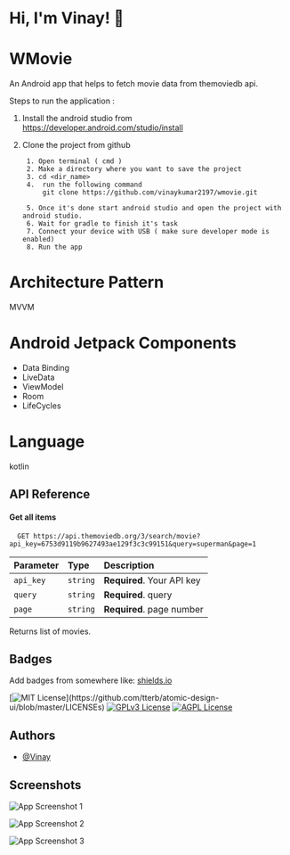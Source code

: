 
# Hi, I'm Vinay! 👋 

  
# WMovie

An Android app that helps to fetch movie data from themoviedb api.

Steps to run the application : 
1. Install the android studio from  https://developer.android.com/studio/install

2. Clone the project from github 
        
        1. Open terminal ( cmd )
        2. Make a directory where you want to save the project
        3. cd <dir_name>
        4.  run the following command 
            git clone https://github.com/vinaykumar2197/wmovie.git

        5. Once it's done start android studio and open the project with android studio.
        6. Wait for gradle to finish it's task
        7. Connect your device with USB ( make sure developer mode is enabled)
        8. Run the app 


# Architecture Pattern

MVVM

# Android Jetpack Components
* Data Binding 
* LiveData
* ViewModel
* Room
* LifeCycles

# Language 
kotlin


## API Reference

#### Get all items

```http
  GET https://api.themoviedb.org/3/search/movie?api_key=6753d9119b9627493ae129f3c3c99151&query=superman&page=1
```

| Parameter | Type     | Description                |
| :-------- | :------- | :------------------------- |
| `api_key` | `string` | **Required**. Your API key |
| `query` | `string` | **Required**. query |
| `page` | `string` | **Required**. page number |


Returns list of movies.

  
## Badges

Add badges from somewhere like: [shields.io](https://shields.io/)

[![MIT License](https://img.shields.io/apm/l/atomic-design-ui.svg?)](https://github.com/tterb/atomic-design-ui/blob/master/LICENSEs)
[![GPLv3 License](https://img.shields.io/badge/License-GPL%20v3-yellow.svg)](https://opensource.org/licenses/)
[![AGPL License](https://img.shields.io/badge/license-AGPL-blue.svg)](http://www.gnu.org/licenses/agpl-3.0)

  
## Authors

- [@Vinay](https://github.com/vinaykumar2197)

  
## Screenshots

![App Screenshot 1](https://raw.githubusercontent.com/vinaykumar2197/wmovie/master/app/src/main/assets/1.jpeg)




![App Screenshot 2](https://raw.githubusercontent.com/vinaykumar2197/wmovie/master/app/src/main/assets/2.jpeg)




![App Screenshot 3](https://raw.githubusercontent.com/vinaykumar2197/wmovie/master/app/src/main/assets/3.jpeg)

  
